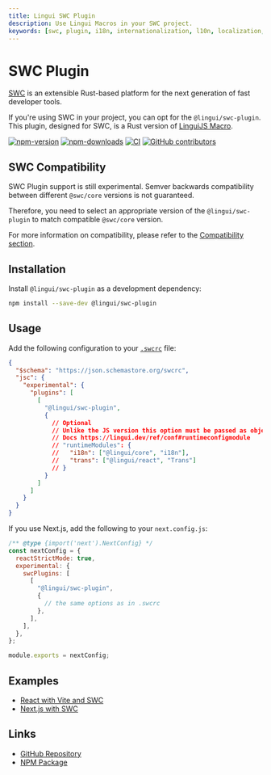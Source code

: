 ```yaml
---
title: Lingui SWC Plugin
description: Use Lingui Macros in your SWC project.
keywords: [swc, plugin, i18n, internationalization, l10n, localization, translation, lingui, macros, next.js, vite]
---
```


# SWC Plugin

[SWC](https://swc.rs/) is an extensible Rust-based platform for the next generation of fast developer tools.

If you're using SWC in your project, you can opt for the `@lingui/swc-plugin`. This plugin, designed for SWC, is a Rust version of [LinguiJS Macro](/docs/ref/macro.md).

[![npm-version](https://img.shields.io/npm/v/@lingui/swc-plugin?logo=npm&cacheSeconds=1800)](https://www.npmjs.com/package/@lingui/swc-plugin)
[![npm-downloads](https://img.shields.io/npm/dt/@lingui/swc-plugin?cacheSeconds=500)](https://www.npmjs.com/package/@lingui/swc-plugin)
[![CI](https://github.com/lingui/swc-plugin/actions/workflows/ci.yml/badge.svg?branch=main)](https://github.com/lingui/swc-plugin/actions/workflows/ci.yml)
[![GitHub contributors](https://img.shields.io/github/contributors/lingui/swc-plugin?cacheSeconds=1000)](https://github.com/lingui/swc-plugin/graphs/contributors)

## SWC Compatibility

SWC Plugin support is still experimental. Semver backwards compatibility between different `@swc/core` versions is not guaranteed.

Therefore, you need to select an appropriate version of the `@lingui/swc-plugin` to match compatible `@swc/core` version.

For more information on compatibility, please refer to the [Compatibility section](https://github.com/lingui/swc-plugin#compatibility).

## Installation

Install `@lingui/swc-plugin` as a development dependency:

```bash npm2yarn
npm install --save-dev @lingui/swc-plugin
```

## Usage

Add the following configuration to your [`.swcrc`](https://swc.rs/docs/configuration/swcrc) file:

```json title=".swcrc"
{
  "$schema": "https://json.schemastore.org/swcrc",
  "jsc": {
    "experimental": {
      "plugins": [
        [
          "@lingui/swc-plugin",
          {
            // Optional
            // Unlike the JS version this option must be passed as object only.
            // Docs https://lingui.dev/ref/conf#runtimeconfigmodule
            // "runtimeModules": {
            //   "i18n": ["@lingui/core", "i18n"],
            //   "trans": ["@lingui/react", "Trans"]
            // }
          }
        ]
      ]
    }
  }
}
```

If you use Next.js, add the following to your `next.config.js`:

```javascript title="next.config.js"
/** @type {import('next').NextConfig} */
const nextConfig = {
  reactStrictMode: true,
  experimental: {
    swcPlugins: [
      [
        "@lingui/swc-plugin",
        {
          // the same options as in .swcrc
        },
      ],
    ],
  },
};

module.exports = nextConfig;
```

## Examples

- [React with Vite and SWC](https://github.com/lingui/js-lingui/tree/main/examples/vite-project-react-swc)
- [Next.js with SWC](https://github.com/lingui/js-lingui/tree/main/examples/nextjs-swc)

## Links

- [GitHub Repository](https://github.com/lingui/swc-plugin)
- [NPM Package](https://www.npmjs.com/package/@lingui/swc-plugin)
